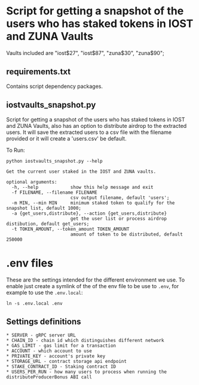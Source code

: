 # Script for getting a snapshot of the users who has staked tokens in IOST and ZUNA Vaults

Vaults included are "iost$27", "iost$87", "zuna$30", "zuna$90"; 

## requirements.txt

Contains script dependency packages.

## iostvaults_snapshot.py

Script for getting a snapshot of the users who has staked tokens in IOST and ZUNA Vaults, also has an option to distribute airdrop to the extracted users. It will save the extracted users to a csv file with the filename provided or it will create a 'users.csv' be default.

To Run:

```
python iostvaults_snapshot.py --help

Get the current user staked in the IOST and ZUNA vaults.

optional arguments:
  -h, --help            show this help message and exit
  -f FILENAME, --filename FILENAME
                        csv output filename, default 'users';
  -m MIN, --min MIN     minimum staked token to qualify for the snapshot list, default 1000;
  -a {get_users,distribute}, --action {get_users,distribute}
                        get the user list or process airdrop distibution, default get_users;
  -t TOKEN_AMOUNT, --token_amount TOKEN_AMOUNT
                        amount of token to be distributed, default 250000

```

# .env files

These are the settings intended for the different environment we use. To enable just create a symlink of the of the env file to be use to `.env`, for example to use the `.env.local`:

```
ln -s .env.local .env 
```

## Settings definitions
    
    * SERVER - gRPC server URL 
    * CHAIN_ID - chain id which distinguishes different network
    * GAS_LIMIT - gas limit for a transaction
    * ACCOUNT - which account to use
    * PRIVATE_KEY - account's private key
    * STORAGE_URL - contract storage api endpoint
    * STAKE_CONTRACT_ID - Staking contract ID
    * USERS_PER_RUN - how many users to process when running the distributeProducerBonus ABI call